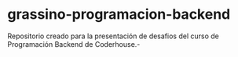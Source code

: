 # grassino-programacion-backend

Repositorio creado para la presentación de desafios del curso de Programación Backend de Coderhouse.-

